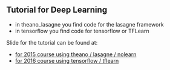 ## Tutorial for Deep Learning 
* in theano_lasagne you find code for the lasagne framework
* in tensorflow you find code for tensorflow or TFLearn

Slide for the tutorial can be found at:

* [for 2015 course using theano / lasagne / nolearn](https://dl.dropboxusercontent.com/u/9154523/talks/Deep_Learning_CAS.pdf)
* [for 2016 course using tensorflow / tflearn](https://dl.dropboxusercontent.com/u/9154523/talks/Deep_Learning_CAS_2016.pdf)

